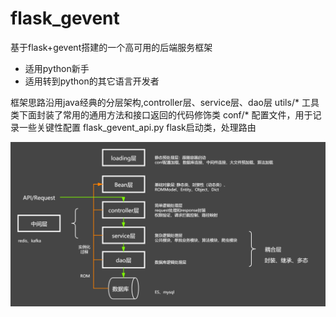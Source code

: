 # flask_gevent
基于flask+gevent搭建的一个高可用的后端服务框架
* 适用python新手
* 适用转到python的其它语言开发者

框架思路沿用java经典的分层架构,controller层、service层、dao层
utils/* 工具类下面封装了常用的通用方法和接口返回的代码修饰类
conf/*  配置文件，用于记录一些关键性配置
flask_gevent_api.py flask启动类，处理路由

![后端通过框架](https://github.com/17621192638/flask_gevent/blob/master/a.png)
